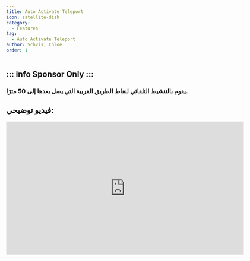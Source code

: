 ```yaml
---
title: Auto Activate Teleport
icon: satellite-dish
category:
  - Features
tag:
  - Auto Activate Teleport
author: Schvis, Chloe
order: 1
---
```

::: info Sponsor Only
:::
---
### يقوم بالتنشيط التلقائي لنقاط الطريق القريبة التي يصل بعدها إلى 50 مترًا.

## فيديو توضيحي:

<div class="iframe-container"><iframe width="640" height="360" src="https://www.youtube.com/embed/qstBErr9mJ0?list=PL5eI1Tb64p56g27qfYk7VuFTz4FK6YrKa" title="Korepi - AutoActivateTP (Sponsor)" frameborder="0" allow="accelerometer; autoplay; clipboard-write; encrypted-media; gyroscope; picture-in-picture; web-share" allowfullscreen></iframe></div>

